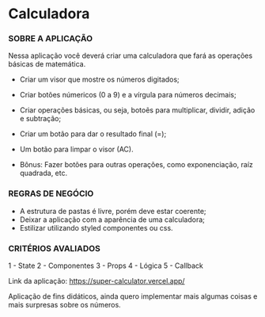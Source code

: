# Calculadora

### SOBRE A APLICAÇÃO

Nessa aplicação você deverá criar uma calculadora que fará as operações básicas de matemática.

- Criar um visor que mostre os números digitados;
- Criar botões númericos (0 a 9) e a vírgula para números decimais;
- Criar operações básicas, ou seja, botoẽs para multiplicar, dividir, adição e subtração;
- Criar um botão para dar o resultado final (=);
- Um botão para limpar o visor (AC).

- Bônus: Fazer botões para outras operações, como exponenciação, raíz quadrada, etc.

### REGRAS DE NEGÓCIO

- A estrutura de pastas é livre, porém deve estar coerente;
- Deixar a aplicação com a aparência de uma calculadora;
- Estilizar utilizando styled componentes ou css.

### CRITÉRIOS AVALIADOS

1 - State
2 - Componentes
3 - Props
4 - Lógica
5 - Callback

Link da aplicação: https://super-calculator.vercel.app/

Aplicação de fins didáticos, ainda quero implementar mais algumas coisas e mais surpresas sobre os números.
